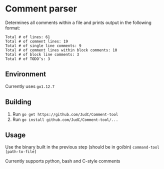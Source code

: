 # Comment parser

Determines all comments within a file and prints output in the following format: 
```
Total # of lines: 61
Total # of comment lines: 19
Total # of single line comments: 9
Total # of comment lines within block comments: 10
Total # of block line comments: 3
Total # of TODO’s: 3
```
## Environment
Currently uses `go1.12.7` 

## Building

1. Run `go get https://github.com/JudC/Comment-tool`
2. Run `go install github.com/JudC/Comment-tool/...`

## Usage

Use the binary built in the previous step (should be in go/bin)
`command-tool [path-to-file]`

Currently supports python, bash and C-style comments
